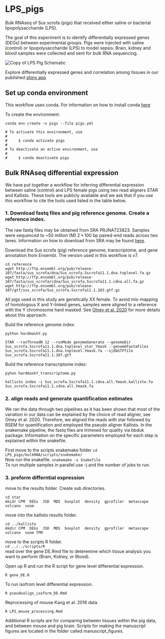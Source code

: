 # LPS_pigs
Bulk RNAseq of Sus scrofa (pigs) that received either saline or bacterial lipopolysaccharide (LPS).

The goal of this experiment is to identify differentially expressed genes (DEGs) between experimental groups.  Pigs were injected with saline (control) or lipopolysaccharide (LPS) to model sepsis.  Brain, kidney and blood samples were collected and sent for bulk RNA sequencing.

![Copy of LPS Pig Schematic](https://github.com/fryerlab/LPS_pigs/assets/106278420/500135c5-08bd-4258-b4ae-001ad2681cdf)


Explore differentially expressed genes and correlation among tissues in our published [shiny app](https://fryerlab.shinyapps.io/LPS_pigs/)


## Set up conda environment
This workflow uses conda. For information on how to install conda [here](https://docs.conda.io/projects/conda/en/latest/user-guide/index.html)

To create the environment:
```
conda env create -n pigs --file pigs.yml

# To activate this environment, use
#
#     $ conda activate pigs
#
# To deactivate an active environment, use
#
#     $ conda deactivate pigs

```
## Bulk RNAseq differential expression
We have put together a workflow for inferring differential expression between saline (control) and LPS female pigs using two read aligners STAR and Kallisto. These tools are publicly available and we ask that if you use this workflow to cite the tools used listed in the table below. 

### 1. Download fastq files and pig reference genome. Create a reference index. 
The raw fastq files may be obtained from SRA PRJNA723823. Samples were sequenced to ~50 million (M) 2 × 100 bp paired-end reads across two lanes. Information on how to download from SRA may be found [here](https://www.ncbi.nlm.nih.gov/sra/docs/sradownload/). 

Download the Sus scrofa (pig) reference genome, transcriptome, and gene annotation from Ensembl. The version used in this workflow is v7. 
```
cd reference
wget http://ftp.ensembl.org/pub/release-107/fasta/sus_scrofa/dna/Sus_scrofa.Sscrofa11.1.dna.toplevel.fa.gz
wget http://ftp.ensembl.org/pub/release-107/fasta/sus_scrofa/cdna/Sus_scrofa.Sscrofa11.1.cdna.all.fa.gz
wget http://ftp.ensembl.org/pub/release-107/gtf/sus_scrofa/Sus_scrofa.Sscrofa11.1.103.gtf.gz 
```

All pigs used in this study are genetically XX female. To avoid mis-mapping of homologous X and Y-linked genes, samples were aligned to a reference with the Y chromosome hard masked. See [Olney et al. 2020](https://bsd.biomedcentral.com/articles/10.1186/s13293-020-00312-9) for more details about this approach. 

Build the reference genome index:
```
python hardmaskY.py

STAR --runThreadN 12 --runMode genomeGenerate --genomeDir Sus_scrofa.Sscrofa11.1.dna.toplevel_star_Ymask --genomeFastaFiles Sus_scrofa.Sscrofa11.1.dna.toplevel.Ymask.fa --sjdbGTFfile Sus_scrofa.Sscrofa11.1.107.gtf
```

Build the reference transcriptome index:

```
pyhon hardmaskY_transcriptome.py

kallisto index -i Sus_scrofa.Sscrofa11.1.cdna.all.Ymask.kallisto.fa Sus_scrofa.Sscrofa11.1.cdna.all.Ymask.fa
```

### 2. align reads and generate quantification estimates
We ran the data through two pipelines as it has been shown that most of the variation in our data can be explained by the choice of read aligner, see Olney et al. 2020. Therefore, we aligned the reads with star followed by RSEM for quantification and employed the pseudo aligner Kallisto. 
In the snakemake pipeline, the fastq files are trimmed for quality via bbduk package. Information on the specific parameters employed for each step is explained within the snakefile. 

First move to the scripts snakemake folder
`cd LPS_pigs/bulkRNA/scripts/snakemake/`\
Now run the snakefile. 
`snakemake -s Snakefile`\
To run multiple samples in parallel use -j and the number of jobs to run.

### 3. preform differntial expression

move to the results folder. Create sub directories.
 
`cd star`\
`mkidr CPM  DEGs  JSD  MDS  boxplot  density  gprofiler  metascape  volcano  voom`

move into the kallisto results folder.

`cd ../kallisto`\
`mkdir CPM  DEGs  JSD  MDS  boxplot  density  gprofiler  metascape  volcano  voom TPM`

move to the scripts R folder.\
`cd ../../scripts/R`\
read over the gene DE.Rmd file to deteremine which tissue analysis you want to perform (Brain, Kidney, or Blood).

Open up R and run the R script for gene level differential expression. 

`R gene_DE.R`

To run isofrom level differential expression.

`R pseudoalign_isoform_DE.Rmd`

Reprocessing of mouse Kang et al. 2018 data.

`R LPS_mouse_processing.Rmd`

Additional R scripts are for comparing between tissues within the pig data,  and between mouse and pig brain. Scripts for making the manuscript figures are located in the folder called manuscript_figures.

